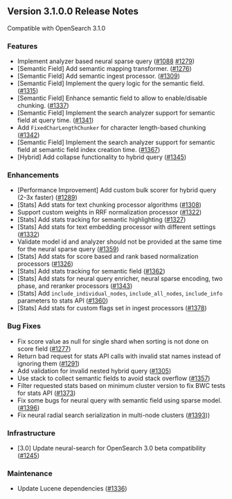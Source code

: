 ## Version 3.1.0.0 Release Notes

Compatible with OpenSearch 3.1.0

### Features
- Implement analyzer based neural sparse query ([#1088](https://github.com/opensearch-project/neural-search/pull/1088) [#1279](https://github.com/opensearch-project/neural-search/pull/1279))
- [Semantic Field] Add semantic mapping transformer. ([#1276](https://github.com/opensearch-project/neural-search/pull/1276))
- [Semantic Field] Add semantic ingest processor. ([#1309](https://github.com/opensearch-project/neural-search/pull/1309))
- [Semantic Field] Implement the query logic for the semantic field. ([#1315](https://github.com/opensearch-project/neural-search/pull/1315))
- [Semantic Field] Enhance semantic field to allow to enable/disable chunking. ([#1337](https://github.com/opensearch-project/neural-search/pull/1337))
- [Semantic Field] Implement the search analyzer support for semantic field at query time. ([#1341](https://github.com/opensearch-project/neural-search/pull/1341))
- Add `FixedCharLengthChunker` for character length-based chunking ([#1342](https://github.com/opensearch-project/neural-search/pull/1342))
- [Semantic Field] Implement the search analyzer support for semantic field at semantic field index creation time. ([#1367](https://github.com/opensearch-project/neural-search/pull/1367))
- [Hybrid] Add collapse functionality to hybrid query ([#1345](https://github.com/opensearch-project/neural-search/pull/1345))

### Enhancements
- [Performance Improvement] Add custom bulk scorer for hybrid query (2-3x faster) ([#1289](https://github.com/opensearch-project/neural-search/pull/1289))
- [Stats] Add stats for text chunking processor algorithms ([#1308](https://github.com/opensearch-project/neural-search/pull/1308))
- Support custom weights in RRF normalization processor ([#1322](https://github.com/opensearch-project/neural-search/pull/1322))
- [Stats] Add stats tracking for semantic highlighting ([#1327](https://github.com/opensearch-project/neural-search/pull/1327))
- [Stats] Add stats for text embedding processor with different settings ([#1332](https://github.com/opensearch-project/neural-search/pull/1332))
- Validate model id and analyzer should not be provided at the same time for the neural sparse query ([#1359](https://github.com/opensearch-project/neural-search/pull/1359))
- [Stats] Add stats for score based and rank based normalization processors ([#1326](https://github.com/opensearch-project/neural-search/pull/1326))
- [Stats] Add stats tracking for semantic field ([#1362](https://github.com/opensearch-project/neural-search/pull/1362))
- [Stats] Add stats for neural query enricher, neural sparse encoding, two phase, and reranker processors ([#1343](https://github.com/opensearch-project/neural-search/pull/1343))
- [Stats] Add `include_individual_nodes`, `include_all_nodes`, `include_info` parameters to stats API ([#1360](https://github.com/opensearch-project/neural-search/pull/1360))
- [Stats] Add stats for custom flags set in ingest processors ([#1378](https://github.com/opensearch-project/neural-search/pull/1378))

### Bug Fixes
- Fix score value as null for single shard when sorting is not done on score field ([#1277](https://github.com/opensearch-project/neural-search/pull/1277))
- Return bad request for stats API calls with invalid stat names instead of ignoring them ([#1291](https://github.com/opensearch-project/neural-search/pull/1291))
- Add validation for invalid nested hybrid query ([#1305](https://github.com/opensearch-project/neural-search/pull/1305))
- Use stack to collect semantic fields to avoid stack overflow ([#1357](https://github.com/opensearch-project/neural-search/pull/1357))
- Filter requested stats based on minimum cluster version to fix BWC tests for stats API ([#1373](https://github.com/opensearch-project/neural-search/pull/1373))
- Fix some bugs for neural query with semantic field using sparse model. ([#1396](https://github.com/opensearch-project/neural-search/pull/1396))
- Fix neural radial search serialization in multi-node clusters ([#1393](https://github.com/opensearch-project/neural-search/pull/1393)))

### Infrastructure
- [3.0] Update neural-search for OpenSearch 3.0 beta compatibility ([#1245](https://github.com/opensearch-project/neural-search/pull/1245))

### Maintenance
- Update Lucene dependencies ([#1336](https://github.com/opensearch-project/neural-search/pull/1336))